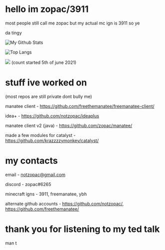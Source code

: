 # hello im zopac/3911
most people still call me zopac but my actual mc ign is 3911 so ye

da tingy

![My Github Stats](https://github-readme-stats.vercel.app/api?username=zopac&show_icons=true&theme=dark)


![Top Langs](https://github-readme-stats.vercel.app/api/top-langs/?username=zopac&theme=dark&layout=compact)


![](https://hit.yhype.me/github/profile?user_id=61770151)
(count started 5th of june 2021)
# stuff ive worked on

(most repos are still private dont bully me)

manatee client - https://github.com/freethemanatee/freemanatee-client/

idea+ - https://github.com/notzopac/ideaplus

manatee client v2 (java) - https://github.com/zopac/manatee/

made a few modules for catalyst - https://github.com/krazzzzymonkey/catalyst/

# my contacts

email - notzopac@gmail.com

discord - zopac#6265

minecraft igns - 3911, freemanatee, ybh

alternate github accounts - https://github.com/notzopac/, https://github.com/freethemanatee/

# thank you for listening to my ted talk

man t
